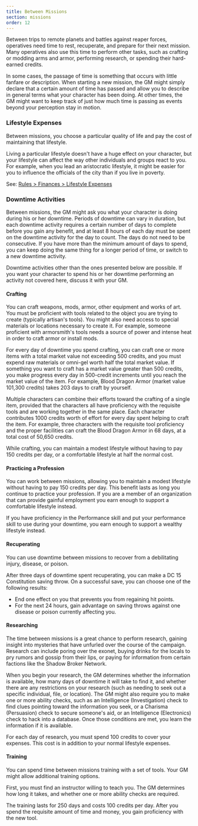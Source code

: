 ```yaml
---
title: Between Missions
section: missions
order: 12
---
```

Between trips to remote planets and battles against reaper forces, operatives need time to rest, recuperate, and prepare
for their next mission. Many operatives also use this time to perform other tasks, such as crafting or modding arms and
armor, performing research, or spending their hard-earned credits.

In some cases, the passage of time is something that occurs with little fanfare or description. When starting a new mission,
the GM might simply declare that a certain amount of time has passed and allow you to describe in general terms what your
character has been doing. At other times, the GM might want to keep track of just how much time is passing as events beyond
your perception stay in motion.

### Lifestyle Expenses
Between missions, you choose a particular quality of life and pay the cost of maintaining that lifestyle.

Living a particular lifestyle doesn't have a huge effect on your character, but your lifestyle can affect the way other
individuals and groups react to you. For example, when you lead an aristocratic lifestyle, it might be easier for you to
influence the officials of the city than if you live in poverty.

See: [Rules > Finances > Lifestyle Expenses](/manual/finances#lifestyle-expenses)


### Downtime Activities
Between missions, the GM might ask you what your character is doing during his or her downtime. Periods of downtime can
vary in duration, but each downtime activity requires a certain number of days to complete before you gain any benefit,
and at least 8 hours of each day must be spent on the downtime activity for the day to count. The days do not need to be
consecutive. If you have more than the minimum amount of days to spend, you can keep doing the same thing for a longer
period of time, or switch to a new downtime activity.

Downtime activities other than the ones presented below are possible. If you want your character to spend his or her
downtime performing an activity not covered here, discuss it with your GM.

#### Crafting
You can craft weapons, mods, armor, other equipment and works of art. You must be proficient with tools related to the
object you are trying to create (typically artisan's tools). You might also need access to special materials or locations
necessary to create it. For example, someone proficient with armorsmith's tools needs a source of power and intense heat
in order to craft armor or install mods.

For every day of downtime you spend crafting, you can craft one or more items with a total market value not exceeding 500 credits,
and you must expend raw materials or omni-gel worth half the total market value. If something you want to craft has a market
value greater than 500 credits, you make progress every day in 500-credit increments until you reach the market value of
the item. For example, Blood Dragon Armor (market value 101,300 credits) takes 203 days to craft by yourself.

Multiple characters can combine their efforts toward the crafting of a single item, provided that the characters all
have proficiency with the requisite tools and are working together in the same place. Each character contributes 1000 credits
worth of effort for every day spent helping to craft the item. For example, three characters with the requisite tool
proficiency and the proper facilities can craft the Blood Dragon Armor in 68 days, at a total cost of 50,650 credits.

While crafting, you can maintain a modest lifestyle without having to pay 150 credits per day, or a comfortable
lifestyle at half the normal cost.

#### Practicing a Profession
You can work between missions, allowing you to maintain a modest lifestyle without having to pay 150 credits per day.
This benefit lasts as long you continue to practice your profession. If you are a member of an organization that can provide
gainful employment you earn enough to support a comfortable lifestyle instead.

If you have proficiency in the Performance skill and put your performance skill to use during your downtime, you earn
enough to support a wealthy lifestyle instead.

#### Recuperating
You can use downtime between missions to recover from a debilitating injury, disease, or poison.

After three days of downtime spent recuperating, you can make a DC 15 Constitution saving throw. On a successful save,
you can choose one of the following results:

- End one effect on you that prevents you from regaining hit points.
- For the next 24 hours, gain advantage on saving throws against one disease or poison currently affecting you.

#### Researching
The time between missions is a great chance to perform research, gaining insight into mysteries that have unfurled over
the course of the campaign. Research can include poring over the exonet, buying drinks for the locals to pry rumors and
gossip from their lips, or paying for information from certain factions like the Shadow Broker Network.

When you begin your research, the GM determines whether the information is available, how many days of downtime it will
take to find it, and whether there are any restrictions on your research (such as needing to seek out a specific individual,
file, or location). The GM might also require you to make one or more ability checks, such as an Intelligence (Investigation)
check to find clues pointing toward the information you seek, or a Charisma (Persuasion) check to secure someone's aid,
or an Intelligence (Electronics) check to hack into a database. Once those conditions are met, you learn the information
if it is available.

For each day of research, you must spend 100 credits to cover your expenses. This cost is in addition to your
normal lifestyle expenses.

#### Training
You can spend time between missions training with a set of tools. Your GM might allow additional training options.

First, you must find an instructor willing to teach you. The GM determines how long it takes, and whether one or more
ability checks are required.

The training lasts for 250 days and costs 100 credits per day. After you spend the requisite amount of time and money,
you gain proficiency with the new tool.

<me-source-reference pages="88-89"></me-source-reference>
